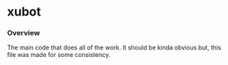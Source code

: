 # xubot

### Overview

The main code that does all of the work. It should be kinda obvious but, this file was made for some consistency.